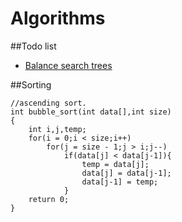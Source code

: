 Algorithms
====================

##Todo list
- [Balance search trees](http://algs4.cs.princeton.edu/33balanced/)

##Sorting
```
//ascending sort.
int bubble_sort(int data[],int size)
{
    int i,j,temp;
    for(i = 0;i < size;i++)
        for(j = size - 1;j > i;j--)
            if(data[j] < data[j-1]){
                temp = data[j];
                data[j] = data[j-1];
                data[j-1] = temp;
            }
    return 0;
}
```


